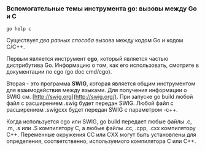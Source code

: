 ### Вспомогательные темы инструмента go: вызовы между Go и C

```
go help c

```

Существует *два разных способа* вызова между кодом Go и кодом C/C++.

Первым является инструмент **cgo**, который является частью дистрибутива Go. Информацию о том, как его использовать, смотрите в документации по cgo (go doc cmd/cgo).

Вторая - это программа **SWIG**, которая является общим инструментом для взаимодействия между языками. Для получения информации о SWIG см. [http://swig.org](http://swig.org/). При запуске go build любой файл с расширением .swig будет передан SWIG. Любой файл с расширением .swigcxx будет передан SWIG с параметром -c++.

Когда используется cgo или SWIG, go build передает любые файлы .c, .m, .s или .S компилятору C, а любые файлы .cc, .cpp, .cxx компилятору C++. Переменные окружения CC или CXX могут быть установлены для определения, соответственно, используемого компилятора C или C++.
